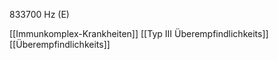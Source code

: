 833700 Hz (E)

[[Immunkomplex-Krankheiten]]
[[Typ III Überempfindlichkeits]]
[[Überempfindlichkeits]]